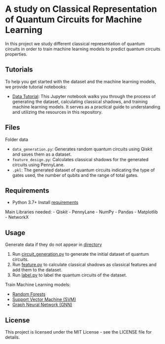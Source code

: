 # A study on Classical Representation of Quantum Circuits for Machine Learning 

In this project we study different classical representation of quantum circuits in order to train machine learning models to predict quantum circuits properties.

## Tutorials

To help you get started with the dataset and the machine learning models, we provide tutorial notebooks:

- [Data Tutorial](data/tutorial_data.ipynb): This Jupyter notebook walks you through the process of generating the dataset, calculating classical shadows, and training machine learning models. It serves as a practical guide to understanding and utilizing the resources in this repository.

## Files
Folder data
- `data_generation.py`: Generates random quantum circuits using Qiskit and saves them as a dataset.
- `feature_design.py`: Calculates classical shadows for the generated circuits using PennyLane.
- `.pkl`: The generated dataset of quantum circuits indicating the type of gates used, the number of qubits and the range of total gates.


## Requirements

- Python 3.7+
Install [requirements](requirements.txt)

Main Libraries needed:
    - Qiskit
    - PennyLane
    - NumPy
    - Pandas
    - Matplotlib
    - NetworkX

## Usage

Generate data if they do not appear in [directory](data/random_circuits/)
1. Run [circuit_generation.py](circuit_generation.py) to generate the initial dataset of quantum circuits.
2. Run [feature.py](feature.py) to calculate classical shadows as classical features and add them to the dataset.
3. Run [label.py](label.py) to label the quantum circuits of the dataset.

Train Machine Learning models:
- [Random Forests](random_forest.py)
- [Support Vector Machine (SVM)](svm.py)
- [Graph Neural Network (GNN)](gnn.py)

## License
This project is licensed under the MIT License - see the LICENSE file for details.
